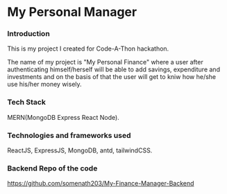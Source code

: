 # My Personal Manager

### Introduction
This is my project I created for Code-A-Thon hackathon.

The name of my project is "My Personal Finance" where a user after authenticating himself/herself will be able to add savings, expenditure and investments and on the basis of that the user will get to kniw how he/she use his/her money wisely.

### Tech Stack
MERN(MongoDB Express React Node).

### Technologies and frameworks used
ReactJS, ExpressJS, MongoDB, antd, tailwindCSS.

### Backend Repo of the code
https://github.com/somenath203/My-Finance-Manager-Backend
